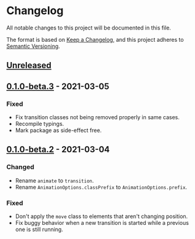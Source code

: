 # Changelog

All notable changes to this project will be documented in this file.

The format is based on [Keep a Changelog](https://keepachangelog.com/en/1.0.0/),
and this project adheres to [Semantic Versioning](https://semver.org/spec/v2.0.0.html).

## [Unreleased]

## [0.1.0-beta.3] - 2021-03-05
### Fixed
- Fix transition classes not being removed properly in same cases.
- Recompile typings.
- Mark package as side-effect free.

## [0.1.0-beta.2] - 2021-03-04
### Changed
- Rename `animate` to `transition`.
- Rename `AnimationOptions.classPrefix` to `AnimationOptions.prefix`.

### Fixed
- Don't apply the `move` class to elements that aren't changing position.
- Fix buggy behavior when a new transition is started while a previous one is still running.

[Unreleased]: https://github.com/tobyzerner/hello-goodbye/compare/v0.1.0-beta.3...HEAD
[0.1.0-beta.3]: https://github.com/tobyzerner/hello-goodbye/compare/v0.1.0-beta.2...v0.1.0-beta.3
[0.1.0-beta.2]: https://github.com/tobyzerner/hello-goodbye/compare/v0.1.0-beta.1...v0.1.0-beta.2

